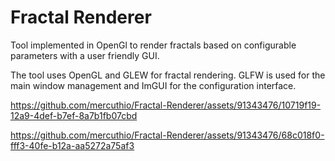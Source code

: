 # Fractal Renderer
Tool implemented in OpenGl to render fractals based on configurable parameters with a user friendly GUI.

The tool uses OpenGL and GLEW for fractal rendering. GLFW is used for the main window management and ImGUI for the configuration interface. 

https://github.com/mercuthio/Fractal-Renderer/assets/91343476/10719f19-12a9-4def-b7ef-8a7b1fb07cbd

https://github.com/mercuthio/Fractal-Renderer/assets/91343476/68c018f0-fff3-40fe-b12a-aa5272a75af3

